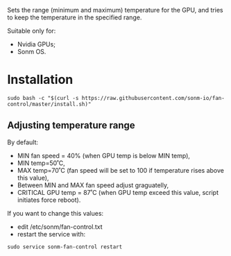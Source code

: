 Sets the range (minimum and maximum) temperature for the GPU, and tries to keep the temperature in the specified range.

Suitable only for:
- Nvidia GPUs;
- Sonm OS.

# Installation

`sudo bash -c "$(curl -s https://raw.githubusercontent.com/sonm-io/fan-control/master/install.sh)"`

## Adjusting temperature range

By default:
- MIN fan speed = 40% (when GPU temp is below MIN temp),
- MIN temp=50˚C, 
- MAX temp=70˚C (fan speed will be set to 100 if temperature rises above this value),
- Between MIN and MAX fan speed adjust graguatelly,
- CRITICAL GPU temp = 87˚C (when GPU temp exceed this value, script initiates force reboot).


If you want to change this values: 
- edit /etc/sonm/fan-control.txt
- restart the service with:

`sudo service sonm-fan-control restart`
